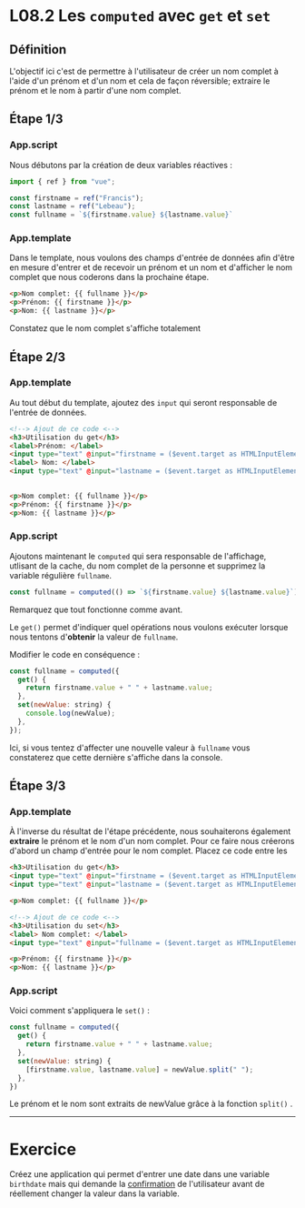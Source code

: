 

# L08.2 Les ``computed`` avec `get` et `set`

## Définition

L'objectif ici c'est de permettre à l'utilisateur de créer un nom complet à l'aide d'un prénom et d'un nom et cela de façon réversible; extraire le prénom et le nom à partir d'une nom complet.

## Étape 1/3

### App.script

Nous débutons par la création de deux variables réactives :

```javascript
import { ref } from "vue";

const firstname = ref("Francis");
const lastname = ref("Lebeau");
const fullname = `${firstname.value} ${lastname.value}`
```

### App.template

Dans le template, nous voulons des champs d'entrée de données afin d'être en mesure d'entrer et de recevoir un prénom et un nom et d'afficher le nom complet que nous coderons dans la prochaine étape.

```html
<p>Nom complet: {{ fullname }}</p>
<p>Prénom: {{ firstname }}</p>
<p>Nom: {{ lastname }}</p>
```

Constatez que le nom complet s'affiche totalement

## Étape 2/3

### App.template

Au tout début du template, ajoutez des `input` qui seront responsable de l'entrée de données.

```html
<!--> Ajout de ce code <-->
<h3>Utilisation du get</h3>
<label>Prénom: </label>
<input type="text" @input="firstname = ($event.target as HTMLInputElement).value" />
<label> Nom: </label>
<input type="text" @input="lastname = ($event.target as HTMLInputElement).value" />
 

<p>Nom complet: {{ fullname }}</p>
<p>Prénom: {{ firstname }}</p>
<p>Nom: {{ lastname }}</p>
```

### App.script

Ajoutons maintenant le `computed` qui sera responsable de l'affichage, utlisant de la cache, du nom complet de la personne et supprimez la variable régulière `fullname`.

```javascript
const fullname = computed(() => `${firstname.value} ${lastname.value}`);
```

Remarquez que tout fonctionne comme avant.  

Le `get()` permet d'indiquer quel opérations nous voulons exécuter lorsque nous tentons d'**obtenir** la valeur de `fullname`.

Modifier le code en conséquence :

```javascript
const fullname = computed({
  get() {
    return firstname.value + " " + lastname.value;
  },
  set(newValue: string) {
    console.log(newValue);
  },
});
```

Ici, si vous tentez d'affecter une nouvelle valeur à `fullname` vous constaterez que cette dernière s'affiche dans la console.

## Étape 3/3

### App.template

À l'inverse du résultat de l'étape précédente, nous souhaiterons également **extraire** le prénom et le nom d'un nom complet.  Pour ce faire nous créerons d'abord un champ d'entrée pour le nom complet.  Placez ce code entre les 

```html
<h3>Utilisation du get</h3>
<input type="text" @input="firstname = ($event.target as HTMLInputElement).value" />
<input type="text" @input="lastname = ($event.target as HTMLInputElement).value" />

<p>Nom complet: {{ fullname }}</p>

<!--> Ajout de ce code <-->
<h3>Utilisation du set</h3>
<label> Nom complet: </label>
<input type="text" @input="fullname = ($event.target as HTMLInputElement).value" />

<p>Prénom: {{ firstname }}</p>
<p>Nom: {{ lastname }}</p>
```

### App.script

Voici comment s'appliquera le `set()` :

```javascript
const fullname = computed({
  get() {
    return firstname.value + " " + lastname.value;
  },
  set(newValue: string) {
    [firstname.value, lastname.value] = newValue.split(" ");
  },
})
```

Le prénom et le nom sont extraits de newValue grâce à la fonction `split()` .

---

# Exercice

Créez une application qui permet d'entrer une date dans une variable `birthdate` mais qui demande la [confirmation](https://www.w3schools.com/jsref/met_win_confirm.asp) de l'utilisateur avant de réellement changer la valeur dans la variable.
